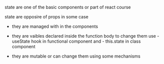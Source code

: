 state are one of the basic components or part of react course

state are opposire of props in some case 
- they are managed with in the components
- they are vaibles declared inside the function body
 to change them use - useState hook in functional component and 
                   - this.state in class component
                   
- they are mutable or can change them using some mechanisms